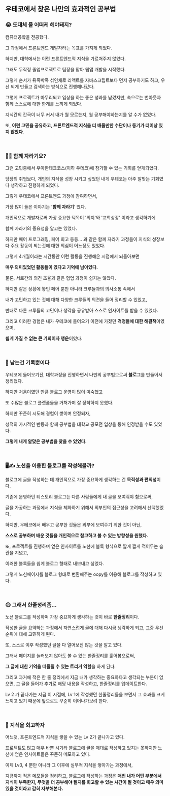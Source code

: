 ## 우테코에서 찾은 나만의 효과적인 공부법

### 😭 도대체 몰 어떠케 헤야돼지? 

컴퓨터공학을 전공했다.

그 과정에서 프론트엔드 개발자라는 목표를 가지게 되었다.

하지만, 대학에서는 이런 프론트엔드적 지식을 가르쳐주지 않았다.

그래도 무작정 졸업프로젝트로 팀장을 맡아 웹앱 개발을 시작했다.

그렇게 순서가 뒤죽박죽 섞인채로 리액트를 자바스크립트보다 먼저 공부하기도 하고,
우선 되게 만들고 검색하는 방식으로 진행해나갔다.

그렇게 프로젝트가 마무리되고 입상을 하는 좋은 성과를 남겼지만, 속으로는 번아웃과 함께 스스로에 대한 한계를 느끼게 되었다.

지식간의 간극이 너무 커서 내가 뭘 모르는지, 뭘 공부해야하는지를 알 수가 없었다.

또, **이런 고민을 공유하고, 프론트엔드적 지식을 더 배울만한 수단이나 동기가 더이상 있지 않았다**.

<br />

### 🌱😮 함께 자라기요?

그런 고민중에서 우아한테크코스(이하 우테코)에 참가할 수 있는 기회를 얻게되었다.

당장의 취업보다, 개인의 지식을 성장 시키고 싶었던 내게 우테코는 아주 알맞는 기회였다 생각하고 진행하게 되었다.

그렇게 우테코에서 프론트엔드 과정에 참여하면서,

가장 많이 들은 이야기는 '**함께 자라기**' 였다.

개인적으로 개발자로써 가장 중요한 덕목이 '의지'와 '교학상장' 이라고 생각하기에

함께 자라기의 중요성을 알고는 있었다.

하지만 페어 프로그래밍, 페어 회고 등등... 과 같은 함께 자라기 과정들이 지식의 성장보다 주요 활동이 되는것에 대한 의심이 어느정도 있었다.

그렇게 4개월이라는 시간동안 이런 활동을 진행해온 시점에서 되돌아보면

**매우 의미있었던 활동들이 였다고 기억에 남아있다.**

물론, 서로간의 의견 조율과 같은 협업 과정이 쉽지는 않았다.

하지만 같은 상황에 놓인 페어 뿐만 아니라 크루들과의 의사소통 속에서

내가 고민하고 있는 것에 대해 다양한 크루들의 의견을 들어 정리할 수 있었고,

반대로 다른 크루들의 고민이나 생각을 공유받아 스스로 인사이트를 받을 수 있었다.

그리고 이러한 경험은 내가 우테코에 들어오기 이전에 가졌던 **걱정들에 대한 해결책**이였으며,

**쉽게 가질 수 없는 큰 기회이자 행운**이였다.

<br />

### 📝 남는건 기록뿐이다

우테코에 들어오기전, 대학과정을 진행하면서 나만의 공부법으로써 **블로그**를 만들어서 정리했다.

하지만 처음이였던 만큼 블로그 운영이 많이 미숙했고

또 수많은 블로그 플랫폼들을 거쳐가며 잘 정착하지 못했다.

하지만 꾸준히 시도해 경험이 쌓이며 안정되자,

성적의 가시적인 반등과 함께 공부법을 대학교 공모전 입상을 통해 인정받을 수도 있었다.

**그렇게 내게 알맞은 공부법을 찾을 수 있었다.**

<br />

### 🖥️✍️ 노션을 이용한 블로그를 작성해볼까?

블로그에 글을 작성하는 데 개인적으로 가장 중요하게 생각하는 건 **목적성과 편의성**이다.

기존에 운영하던 티스토리 블로그는 다른 사람들에게 내 글을 보여줘야 함으로써,

글을 가공하는 과정에서 지식을 체화하기 위해서 외부인의 접근성을 고려해서 선택했었다.

하지만, 우테코에서 배우고 공부한 것들은 외부에 보여주기 위한 것이 아닌,

**스스로 공부하며 배운 것들을 개인적으로 참고하고 볼 수 있는 방향성을 원했다.**

또, 프로젝트를 진행하며 얻은 인사이트를 노선에 블록 형식으로 짧게 짧게 적어두는 습관을 지녔고,

이러한 블록들을 쉽게 블로그 형태로 내보내고 싶었다.

그렇게 노션페이지를 블로그 형태로 변환해주는 oopy를 이용해 블로그를 작성하고 있다.

<br />

### 😊 그래서 한줄정리좀...

노션 블로그를 작성하며 가장 중요하게 생각하는 것이 바로 **한줄정리**이다.

작성한 글을 요약하는 과정에서 자연스럽게 글에 대해 다시금 생각하게 되고, 그중 우선순위에 대해 고민하게 된다.

또, 스스로 이후 작성했던 글을 다 열어보진 않는 것을 알고 있다.

그래서 페이지를 눌러보지 않아도 볼 수 있는 한줄정리를 훑어봄으로써,

**그 글에 대한 기억을 떠올릴 수 있는 트리거 역할**을 하게 된다.

그리고 과거에 적은 한 줄 정리에서 지금 내가 생각하는 중요하다고 생각되는 부분이 없으면,
그 글을 들어가 추가로 해당 내용을 작성하고, 한줄정리를 업데이트한다.

Lv 2 가 끝나가는 지금 이 시점에,
Lv 1에 작성했던 한줄정리들을 보면서 그 효과를 크게 느끼고 있기 때문에 앞으로도 꾸준히 이어나가보려 한다.

<br />

### 🧠 지식을 회고하자

어느덧, 프론트엔드적 지식을 쌓을 수 있는 Lv 2가 끝나가고 있다.

프로젝트도 많고 매우 바쁜 시기라 블로그에 글을 제대로 작성하고 있지는 못하지만 노션에 얻은 인사이트들은 꾸준히 메모하고 있다.

이제 Lv3, 4 뿐만 아니라 그 이후에 실무적 지식을 쌓아가는 과정에서, 

지금까지 적은 메모들을 정리하고, 블로그에 작성하는 과정은
**매번 내가 어떤 부분에서 지식이 부족한지, 무엇을 더 공부해야 될지를 회고할 수 있는 시간이 될 것이고 매우 의미 있을 것이라고 감히 자부해본다.**
